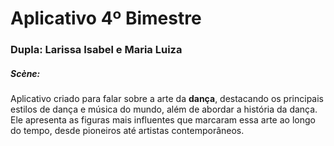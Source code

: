 <h1>Aplicativo 4º Bimestre</h1>

<h3>Dupla: Larissa Isabel e Maria Luiza </h3>
<h5>Scène:</h5><p>Aplicativo criado para falar sobre a arte da <b>dança</b>,  destacando os principais estilos de dança e música do mundo, além de abordar a história da dança. Ele apresenta as figuras mais influentes que marcaram essa arte ao longo do tempo, desde pioneiros até artistas contemporâneos. </p>
